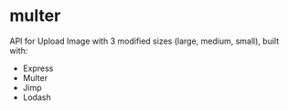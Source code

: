 # multer

API for Upload Image with 3 modified sizes (large, medium, small), built with:
- Express
- Multer
- Jimp
- Lodash
